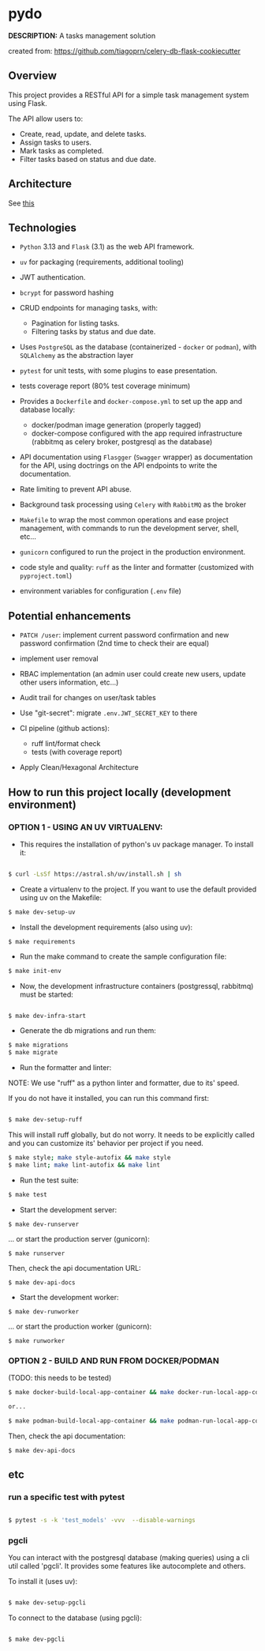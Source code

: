 # pydo

**DESCRIPTION:** A tasks management solution

created from: <https://github.com/tiagoprn/celery-db-flask-cookiecutter>

## Overview

This project provides a RESTful API for a simple task management system  using Flask.

The API allow users to:

- Create, read, update, and delete tasks.
- Assign tasks to users.
- Mark tasks as completed.
- Filter tasks based on status and due date.

## Architecture

See [this](ARCHITECTURE.md)

## Technologies

- `Python` 3.13 and `Flask` (3.1) as the web API framework.

- `uv` for packaging (requirements, additional tooling)

- JWT authentication.

- `bcrypt` for password hashing

- CRUD endpoints for managing tasks, with:
    - Pagination for listing tasks.
    - Filtering tasks by status and due date.

- Uses `PostgreSQL` as the database (containerized - `docker` or `podman`), with `SQLAlchemy` as the abstraction layer

- `pytest` for unit tests, with some plugins to ease presentation.

- tests coverage report (80% test coverage minimum)

- Provides a `Dockerfile` and `docker-compose.yml` to set up the app and database locally:
    - docker/podman image generation (properly tagged)
    - docker-compose configured with the app required infrastructure (rabbitmq as celery broker, postgresql as the database)

- API documentation using `Flasgger` (`Swagger` wrapper) as documentation for the API, using doctrings on the API endpoints to write the documentation.

- Rate limiting to prevent API abuse.

- Background task processing using `Celery` with `RabbitMQ` as the broker

- `Makefile` to wrap the most common operations and ease project management, with commands to run the development server, shell, etc...

- `gunicorn` configured to run the project in the production environment.

- code style and quality: `ruff` as the linter and formatter (customized with `pyproject.toml`)

- environment variables for configuration (`.env` file)

## Potential enhancements

- `PATCH /user`: implement current password confirmation and new password confirmation (2nd time to check their are equal)

- implement user removal

- RBAC implementation (an admin user could create new users, update other users information, etc...)

- Audit trail for changes on user/task tables

- Use "git-secret": migrate `.env.JWT_SECRET_KEY` to there

- CI pipeline (github actions):
    - ruff lint/format check
    - tests (with coverage report)

- Apply Clean/Hexagonal Architecture

## How to run this project locally (development environment)

### OPTION 1 - USING AN UV VIRTUALENV:

- This requires the installation of python's uv package manager. To install it:

``` bash

$ curl -LsSf https://astral.sh/uv/install.sh | sh

```

- Create a virtualenv to the project. If you want to use the default provided using uv on the Makefile:

``` bash
$ make dev-setup-uv
```

- Install the development requirements (also using uv):

`$ make requirements`

- Run the make command to create the sample configuration file:

``` bash
$ make init-env
```

- Now, the development infrastructure containers (postgressql, rabbitmq) must be started:

``` bash

$ make dev-infra-start

```

- Generate the db migrations and run them:

``` bash
$ make migrations
$ make migrate
```

- Run the formatter and linter:

NOTE: We use "ruff" as a python linter and formatter, due to its' speed.

If you do not have it installed, you can run this command first:

``` bash

$ make dev-setup-ruff

```

This will install ruff globally, but do not worry. It needs to be explicitly called and you can customize its' behavior per project if you need.

``` bash
$ make style; make style-autofix && make style
$ make lint; make lint-autofix && make lint
```

- Run the test suite:

``` bash
$ make test
```

- Start the development server:

`$ make dev-runserver`

... or start the production server (gunicorn):

`$ make runserver`

Then, check the api documentation URL:

`$ make dev-api-docs`

- Start the development worker:

`$ make dev-runworker`

... or start the production worker (gunicorn):

`$ make runworker`

### OPTION 2 - BUILD AND RUN FROM DOCKER/PODMAN

(TODO: this needs to be tested)

``` bash
$ make docker-build-local-app-container && make docker-run-local-app-container

or...

$ make podman-build-local-app-container && make podman-run-local-app-container
```

Then, check the api documentation:

`$ make dev-api-docs`

## etc

### run a specific test with pytest

``` bash

$ pytest -s -k 'test_models' -vvv  --disable-warnings

```

### pgcli

You can interact with the postgresql database (making queries) using a cli util called 'pgcli'. It provides some features like autocomplete and others.

To install it (uses uv):

``` bash

$ make dev-setup-pgcli

```

To connect to the database (using pgcli):

``` bash

$ make dev-pgcli

```
